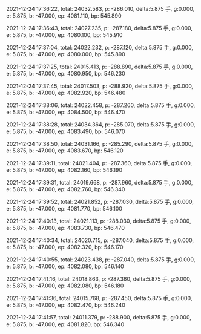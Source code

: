 2021-12-24 17:36:22, total: 24032.583, p: -286.010, delta:5.875 手, g:0.000, e: 5.875, b: -47.000, ep: 4081.110, bp: 545.890

2021-12-24 17:36:43, total: 24027.235, p: -287.180, delta:5.875 手, g:0.000, e: 5.875, b: -47.000, ep: 4080.100, bp: 545.910

2021-12-24 17:37:04, total: 24022.232, p: -287.120, delta:5.875 手, g:0.000, e: 5.875, b: -47.000, ep: 4080.000, bp: 545.890

2021-12-24 17:37:25, total: 24015.413, p: -288.890, delta:5.875 手, g:0.000, e: 5.875, b: -47.000, ep: 4080.950, bp: 546.230

2021-12-24 17:37:45, total: 24017.503, p: -288.920, delta:5.875 手, g:0.000, e: 5.875, b: -47.000, ep: 4082.920, bp: 546.480

2021-12-24 17:38:06, total: 24022.458, p: -287.260, delta:5.875 手, g:0.000, e: 5.875, b: -47.000, ep: 4084.500, bp: 546.470

2021-12-24 17:38:28, total: 24034.364, p: -285.070, delta:5.875 手, g:0.000, e: 5.875, b: -47.000, ep: 4083.490, bp: 546.070

2021-12-24 17:38:50, total: 24031.166, p: -285.290, delta:5.875 手, g:0.000, e: 5.875, b: -47.000, ep: 4083.670, bp: 546.120

2021-12-24 17:39:11, total: 24021.404, p: -287.360, delta:5.875 手, g:0.000, e: 5.875, b: -47.000, ep: 4082.160, bp: 546.190

2021-12-24 17:39:31, total: 24019.668, p: -287.960, delta:5.875 手, g:0.000, e: 5.875, b: -47.000, ep: 4082.760, bp: 546.340

2021-12-24 17:39:52, total: 24021.852, p: -287.030, delta:5.875 手, g:0.000, e: 5.875, b: -47.000, ep: 4081.770, bp: 546.100

2021-12-24 17:40:13, total: 24021.113, p: -288.030, delta:5.875 手, g:0.000, e: 5.875, b: -47.000, ep: 4083.730, bp: 546.470

2021-12-24 17:40:34, total: 24020.715, p: -287.040, delta:5.875 手, g:0.000, e: 5.875, b: -47.000, ep: 4082.320, bp: 546.170

2021-12-24 17:40:55, total: 24023.438, p: -287.040, delta:5.875 手, g:0.000, e: 5.875, b: -47.000, ep: 4082.080, bp: 546.140

2021-12-24 17:41:16, total: 24018.863, p: -287.360, delta:5.875 手, g:0.000, e: 5.875, b: -47.000, ep: 4082.080, bp: 546.180

2021-12-24 17:41:36, total: 24015.768, p: -287.450, delta:5.875 手, g:0.000, e: 5.875, b: -47.000, ep: 4082.470, bp: 546.240

2021-12-24 17:41:57, total: 24011.379, p: -288.900, delta:5.875 手, g:0.000, e: 5.875, b: -47.000, ep: 4081.820, bp: 546.340
